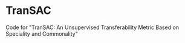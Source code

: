 # TranSAC
Code for "TranSAC: An Unsupervised Transferability Metric Based on Speciality and Commonality"
